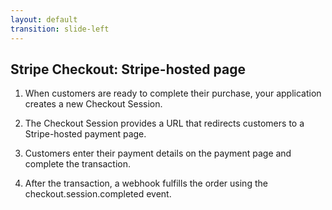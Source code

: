 ```yaml
---
layout: default
transition: slide-left
---
```


## Stripe Checkout: Stripe-hosted page

1. When customers are ready to complete their purchase, your application creates a new Checkout Session.

2. The Checkout Session provides a URL that redirects customers to a Stripe-hosted payment page.

3. Customers enter their payment details on the payment page and complete the transaction.

4. After the transaction, a webhook fulfills the order using the checkout.session.completed event.
